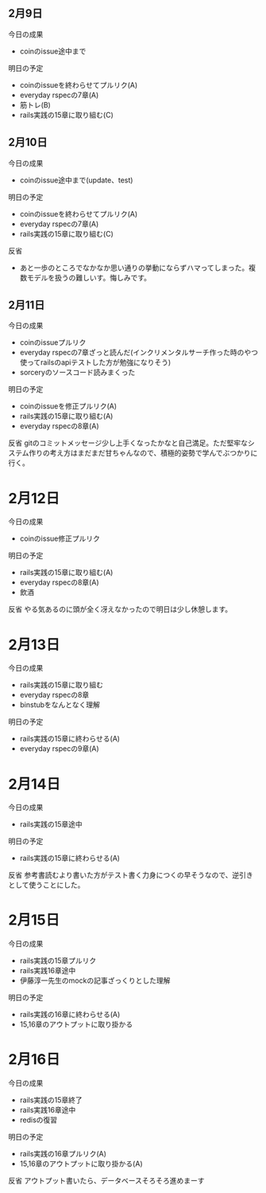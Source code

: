 ## 2月9日
今日の成果
- coinのissue途中まで

明日の予定
- coinのissueを終わらせてプルリク(A)
- everyday rspecの7章(A)
- 筋トレ(B)
- rails実践の15章に取り組む(C)

## 2月10日
今日の成果
- coinのissue途中まで(update、test)

明日の予定
- coinのissueを終わらせてプルリク(A)
- everyday rspecの7章(A)
- rails実践の15章に取り組む(C)

反省
- あと一歩のところでなかなか思い通りの挙動にならずハマってしまった。複数モデルを扱うの難しいす。悔しみです。

## 2月11日
今日の成果
- coinのissueプルリク
- everyday rspecの7章ざっと読んだ(インクリメンタルサーチ作った時のやつ使ってrailsのapiテストした方が勉強になりそう)
- sorceryのソースコード読みまくった

明日の予定
- coinのissueを修正プルリク(A)
- rails実践の15章に取り組む(A)
- everyday rspecの8章(A)

反省
gitのコミットメッセージ少し上手くなったかなと自己満足。ただ堅牢なシステム作りの考え方はまだまだ甘ちゃんなので、積極的姿勢で学んでぶつかりに行く。

# 2月12日
今日の成果
- coinのissue修正プルリク

明日の予定
- rails実践の15章に取り組む(A)
- everyday rspecの8章(A)
- 飲酒

反省
やる気あるのに頭が全く冴えなかったので明日は少し休憩します。

# 2月13日
今日の成果
- rails実践の15章に取り組む
- everyday rspecの8章
- binstubをなんとなく理解

明日の予定
- rails実践の15章に終わらせる(A)
- everyday rspecの9章(A)


# 2月14日
今日の成果
- rails実践の15章途中

明日の予定
- rails実践の15章に終わらせる(A)

反省
参考書読むより書いた方がテスト書く力身につくの早そうなので、逆引きとして使うことにした。

# 2月15日
今日の成果
- rails実践の15章プルリク
- rails実践16章途中
- 伊藤淳一先生のmockの記事ざっくりとした理解

明日の予定
- rails実践の16章に終わらせる(A)
- 15,16章のアウトプットに取り掛かる

# 2月16日
今日の成果
- rails実践の15章終了
- rails実践16章途中
- redisの復習

明日の予定
- rails実践の16章プルリク(A)
- 15,16章のアウトプットに取り掛かる(A)

反省
アウトプット書いたら、データベースそろそろ進めまーす
